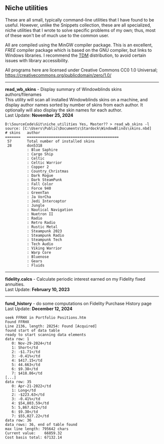 ## Niche utilities

These are all small, typically command-line utilities that I have found
to be useful.  However, unlike the Snippets collection, these are all specialized,
niche utilities that I wrote to solve specific problems of my own; thus, most of these
won't be of much use to the common user.

All are compiled using the MinGW compiler package. This is an excellent,
*FREE* compiler package which is based on the GNU compiler, but links to Windows
libraries. I recommend the [TDM](http://tdm-gcc.tdragon.net/) distribution, 
to avoid certain issues with library accessibility. 

All programs here are licensed under Creative Commons CC0 1.0 Universal;  
https://creativecommons.org/publicdomain/zero/1.0/

*** 

__read_wb_skins__ - Display summary of Windowblinds skins authors/filenames  
This utility will scan all installed Windowblinds skins on a machine,
and display author names sorted by number of skins from each author.
It optionally will also display the skin names for each author.  
Last Update: __November 25, 2024__

``` 
D:\SourceCode\Git\niche_utilities Yes, Master?? > read_wb_skins -l
source: [C:\Users\Public\Documents\Stardock\WindowBlinds\skins.nbd]
# skins   author
=======   ==========================================
 57       Total number of installed skins
 28       don5318
          : Blue Saphire
          : Cargo Ship
          : Celtic
          : Celtic Warrior
          : Copper 2
          : Country_Christmas
          : Dark Rogue
          : Dark SteamPunk
          : Fall Color
          : Force 940
          : GreenTan
          : Ja VorCha
          : Jedi Interceptor
          : Jungle
          : Nautical Navigation
          : Nuetron II
          : Radio
          : Retro Radio
          : Rustic Metal
          : Steampunk 2023
          : Steampunk Radio
          : Steampunk Tech
          : Tech Audio
          : Viking Warrior
          : Warp Core
          : Bluenose
          : Gears
          : Fluids
```  
*** 

__fidelity.calcs__ - Calculate periodic interest earned on my Fidelity fixed annuities.  
Last Update: __February 10, 2023__

*** 

__fund_history__ - do some computations on Fidelity Purchase History page  
Last Update: __December 12, 2024__

```
seek FFRHX in Portfolio Positions.htm
Found FFRHX
Line 2136, length: 28254: Found [Acquired]
found start of data table
ready to start scanning data elements
data row: 1
   0: Nov-29-2024</td
   1: Short</td
   2: -$1.71</td
   3: -0.41%</td
   4: $417.15</td
   5: 44.663</td
   6: $9.38</td
   7: $418.86</td
[...]
data row: 35
   0: Apr-21-2022</td
   1: Long</td
   2: -$223.63</td
   3: -0.41%</td
   4: $54,803.59</td
   5: 5,867.622</td
   6: $9.38</td
   7: $55,027.22</td
data row: 36
data rows: 36, end of table found
max line length: 795642 chars
Current value:    66859.32
Cost basis total: 67132.14
```
